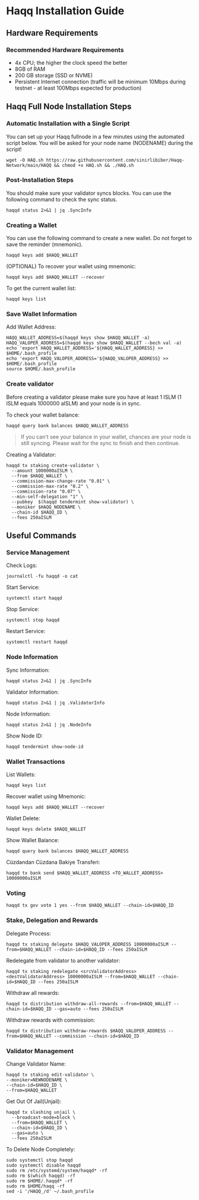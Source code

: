 

# Haqq Installation Guide
## Hardware Requirements

### Recommended Hardware Requirements
  - 4x CPU; the higher the clock speed the better
  - 8GB of RAM
  - 200 GB storage (SSD or NVME)
  - Persistent Internet connection (traffic will be minimum 10Mbps during testnet - at least 100Mbps expected for production)

## Haqq Full Node Installation Steps
### Automatic Installation with a Single Script
You can set up your Haqq fullnode in a few minutes using the automated script below.
You will be asked for your node name (NODENAME) during the script!

```
wget -O HAQ.sh https://raw.githubusercontent.com/sinirlibiber/Haqq-Network/main/HAQQ && chmod +x HAQ.sh && ./HAQ.sh
```

### Post-Installation Steps

You should make sure your validator syncs blocks.
You can use the following command to check the sync status.
```
haqqd status 2>&1 | jq .SyncInfo
```

### Creating a Wallet
You can use the following command to create a new wallet. Do not forget to save the reminder (mnemonic).
```
haqqd keys add $HAQQ_WALLET
```

(OPTIONAL) To recover your wallet using mnemonic:
```
haqqd keys add $HAQQ_WALLET --recover
```

To get the current wallet list:
```
haqqd keys list
```

### Save Wallet Information
Add Wallet Address:
```
HAQQ_WALLET_ADDRESS=$(haqqd keys show $HAQQ_WALLET -a)
HAQQ_VALOPER_ADDRESS=$(haqqd keys show $HAQQ_WALLET --bech val -a)
echo 'export HAQQ_WALLET_ADDRESS='${HAQQ_WALLET_ADDRESS} >> $HOME/.bash_profile
echo 'export HAQQ_VALOPER_ADDRESS='${HAQQ_VALOPER_ADDRESS} >> $HOME/.bash_profile
source $HOME/.bash_profile
```


### Create validator
Before creating a validator please make sure you have at least 1 ISLM (1 ISLM equals 1000000 aISLM) and your node is in sync.

To check your wallet balance:
```
haqqd query bank balances $HAQQ_WALLET_ADDRESS
```
> If you can't see your balance in your wallet, chances are your node is still syncing. Please wait for the sync to finish and then continue.

Creating a Validator:
```
haqqd tx staking create-validator \
  --amount 1000000aISLM \
  --from $HAQQ_WALLET \
  --commission-max-change-rate "0.01" \
  --commission-max-rate "0.2" \
  --commission-rate "0.07" \
  --min-self-delegation "1" \
  --pubkey  $(haqqd tendermint show-validator) \
  --moniker $HAQQ_NODENAME \
  --chain-id $HAQQ_ID \
  --fees 250aISLM
```



## Useful Commands
### Service Management
Check Logs:
```
journalctl -fu haqqd -o cat
```

Start Service:
```
systemctl start haqqd
```

Stop Service:
```
systemctl stop haqqd
```

Restart Service:
```
systemctl restart haqqd
```

### Node Information
Sync Information:
```
haqqd status 2>&1 | jq .SyncInfo
```

Validator Information:
```
haqqd status 2>&1 | jq .ValidatorInfo
```

Node Information:
```
haqqd status 2>&1 | jq .NodeInfo
```

Show Node ID:
```
haqqd tendermint show-node-id
```

### Wallet Transactions
List Wallets:
```
haqqd keys list
```

Recover wallet using Mnemonic:
```
haqqd keys add $HAQQ_WALLET --recover
```

Wallet Delete:
```
haqqd keys delete $HAQQ_WALLET
```

Show Wallet Balance:
```
haqqd query bank balances $HAQQ_WALLET_ADDRESS
```

Cüzdandan Cüzdana Bakiye Transferi:
```
haqqd tx bank send $HAQQ_WALLET_ADDRESS <TO_WALLET_ADDRESS> 10000000aISLM
```

### Voting
```
haqqd tx gov vote 1 yes --from $HAQQ_WALLET --chain-id=$HAQQ_ID
```

### Stake, Delegation and Rewards
Delegate Process:
```
haqqd tx staking delegate $HAQQ_VALOPER_ADDRESS 10000000aISLM --from=$HAQQ_WALLET --chain-id=$HAQQ_ID --fees 250aISLM
```

Redelegate from validator to another validator:
```
haqqd tx staking redelegate <srcValidatorAddress> <destValidatorAddress> 10000000aISLM --from=$HAQQ_WALLET --chain-id=$HAQQ_ID --fees 250aISLM
```

Withdraw all rewards:
```
haqqd tx distribution withdraw-all-rewards --from=$HAQQ_WALLET --chain-id=$HAQQ_ID --gas=auto --fees 250aISLM
```

Withdraw rewards with commission:
```
haqqd tx distribution withdraw-rewards $HAQQ_VALOPER_ADDRESS --from=$HAQQ_WALLET --commission --chain-id=$HAQQ_ID
```

### Validator Management
Change Validator Name:
```
haqqd tx staking edit-validator \
--moniker=NEWNODENAME \
--chain-id=$HAQQ_ID \
--from=$HAQQ_WALLET
```

Get Out Of Jail(Unjail): 
```
haqqd tx slashing unjail \
  --broadcast-mode=block \
  --from=$HAQQ_WALLET \
  --chain-id=$HAQQ_ID \
  --gas=auto \
  --fees 250aISLM
```

To Delete Node Completely:
```
sudo systemctl stop haqqd
sudo systemctl disable haqqd
sudo rm /etc/systemd/system/haqqd* -rf
sudo rm $(which haqqd) -rf
sudo rm $HOME/.haqqd* -rf
sudo rm $HOME/haqq -rf
sed -i '/HAQQ_/d' ~/.bash_profile
```
